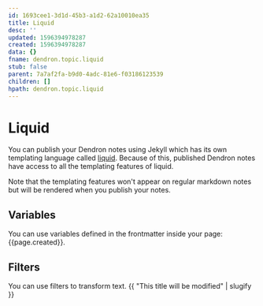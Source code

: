 ```yaml
---
id: 1693cee1-3d1d-45b3-a1d2-62a10010ea35
title: Liquid
desc: ''
updated: 1596394978287
created: 1596394978287
data: {}
fname: dendron.topic.liquid
stub: false
parent: 7a7af2fa-b9d0-4adc-81e6-f03186123539
children: []
hpath: dendron.topic.liquid
---
```

# Liquid

You can publish your Dendron notes using Jekyll which has its own templating language called [liquid](https://jekyllrb.com/docs/liquid/). Because of this, published Dendron notes have access to all the templating features of liquid. 

Note that the templating features won't appear on regular markdown notes but will be rendered when you publish your notes.

## Variables

You can use variables defined in the frontmatter inside your page: {{page.created}}.

## Filters

You can use filters to transform text. {{ "This title will be modified" | slugify }}
